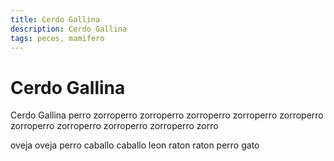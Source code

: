 ```yaml
---
title: Cerdo Gallina
description: Cerdo Gallina
tags: peces, mamifero
---
```


# Cerdo Gallina

Cerdo Gallina perro zorroperro zorroperro zorroperro zorroperro zorroperro zorroperro zorroperro zorroperro zorroperro zorro

oveja oveja perro caballo caballo leon raton raton perro gato